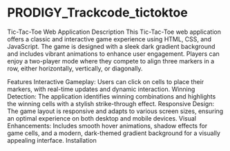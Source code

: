 # PRODIGY_Trackcode_tictoktoe
Tic-Tac-Toe Web Application
Description
This Tic-Tac-Toe web application offers a classic and interactive game experience using HTML, CSS, and JavaScript. The game is designed with a sleek dark gradient background and includes vibrant animations to enhance user engagement. Players can enjoy a two-player mode where they compete to align three markers in a row, either horizontally, vertically, or diagonally.

Features
Interactive Gameplay: Users can click on cells to place their markers, with real-time updates and dynamic interaction.
Winning Detection: The application identifies winning combinations and highlights the winning cells with a stylish strike-through effect.
Responsive Design: The game layout is responsive and adapts to various screen sizes, ensuring an optimal experience on both desktop and mobile devices.
Visual Enhancements: Includes smooth hover animations, shadow effects for game cells, and a modern, dark-themed gradient background for a visually appealing interface.
Installation
